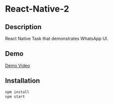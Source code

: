 # React-Native-2
## Description
React Native Task that demonstrates WhatsApp UI.

## Demo
[Demo Video](https://drive.google.com/file/d/1Fnibd_JN1Bs7L7l1SdAoTjpwFYnc22hc/view?usp=sharing)

## Installation
```bash
npm install
npm start
